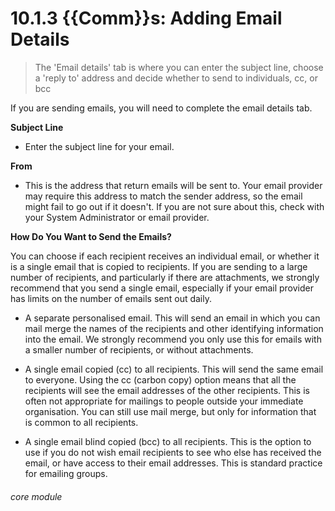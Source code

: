 # 10.1.3 {{Comm}}s: Adding Email Details

> The 'Email details' tab is where you can enter the subject line, choose a 'reply to' address and decide whether to send to individuals, cc, or bcc



If you are sending emails, you will need to complete the email details tab.  

**Subject Line**

- Enter the subject line for your email.

**From**

- This is the address that return emails will be sent to. Your email provider may require this address to match the sender address, so the email might fail to go out if it doesn't. If you are not sure about this, check with your System Administrator or email provider.

**How Do You Want to Send the Emails?**

You can choose if each recipient receives an individual email, or whether it is a single email that is copied to recipients. If you are sending to a large number of recipients, and particularly if there are attachments, we strongly recommend that you send a single email, especially if your email provider has limits on the number of emails sent out daily.

- A separate personalised email.  This will send an email in which you can mail merge the names of the recipients and other identifying information into the email.  We strongly recommend you only use this for emails with a smaller number of recipients, or without attachments.

- A single email copied (cc) to all recipients.  This will send the same email to everyone.  Using the cc (carbon copy) option means that all the recipients will see the email addresses of the other recipients.  This is often not appropriate for mailings to people outside your immediate organisation.  You can still use mail merge, but only for information that is common to all recipients.

- A single email blind copied (bcc) to all recipients.  This is the option to use if you do not wish email recipients to see who else has received the email, or have access to their email addresses.  This is standard practice for emailing groups. 


###### core module



